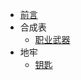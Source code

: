 <!-- _sidebar.md -->

* [前言](README.md)
* 合成表
    * [职业武器](MMOWEAPON.md)
* 地牢
    * [钥匙](DUNGEON.md)

